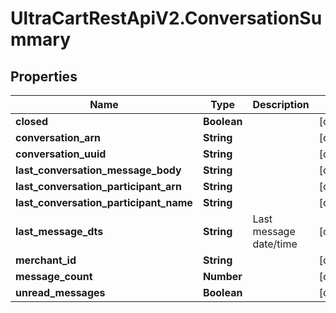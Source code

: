 # UltraCartRestApiV2.ConversationSummary

## Properties

Name | Type | Description | Notes
------------ | ------------- | ------------- | -------------
**closed** | **Boolean** |  | [optional] 
**conversation_arn** | **String** |  | [optional] 
**conversation_uuid** | **String** |  | [optional] 
**last_conversation_message_body** | **String** |  | [optional] 
**last_conversation_participant_arn** | **String** |  | [optional] 
**last_conversation_participant_name** | **String** |  | [optional] 
**last_message_dts** | **String** | Last message date/time | [optional] 
**merchant_id** | **String** |  | [optional] 
**message_count** | **Number** |  | [optional] 
**unread_messages** | **Boolean** |  | [optional] 


